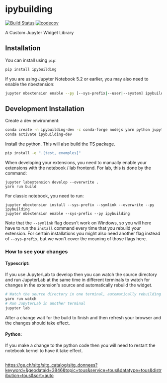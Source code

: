 
# ipybuilding

[![Build Status](https://travis-ci.org//ipybuilding.svg?branch=master)](https://travis-ci.org//ipybuilding)
[![codecov](https://codecov.io/gh//ipybuilding/branch/master/graph/badge.svg)](https://codecov.io/gh//ipybuilding)


A Custom Jupyter Widget Library

## Installation

You can install using `pip`:

```bash
pip install ipybuilding
```

If you are using Jupyter Notebook 5.2 or earlier, you may also need to enable
the nbextension:
```bash
jupyter nbextension enable --py [--sys-prefix|--user|--system] ipybuilding
```

## Development Installation

Create a dev environment:
```bash
conda create -n ipybuilding-dev -c conda-forge nodejs yarn python jupyterlab
conda activate ipybuilding-dev
```

Install the python. This will also build the TS package.
```bash
pip install -e ".[test, examples]"
```

When developing your extensions, you need to manually enable your extensions with the
notebook / lab frontend. For lab, this is done by the command:

```
jupyter labextension develop --overwrite .
yarn run build
```

For classic notebook, you need to run:

```
jupyter nbextension install --sys-prefix --symlink --overwrite --py ipybuilding
jupyter nbextension enable --sys-prefix --py ipybuilding
```

Note that the `--symlink` flag doesn't work on Windows, so you will here have to run
the `install` command every time that you rebuild your extension. For certain installations
you might also need another flag instead of `--sys-prefix`, but we won't cover the meaning
of those flags here.

### How to see your changes
#### Typescript:
If you use JupyterLab to develop then you can watch the source directory and run JupyterLab at the same time in different
terminals to watch for changes in the extension's source and automatically rebuild the widget.

```bash
# Watch the source directory in one terminal, automatically rebuilding when needed
yarn run watch
# Run JupyterLab in another terminal
jupyter lab
```

After a change wait for the build to finish and then refresh your browser and the changes should take effect.

#### Python:
If you make a change to the python code then you will need to restart the notebook kernel to have it take effect.



##

https://ge.ch/sitg/sitg_catalog/sitg_donnees?keyword=&geodataid=3846&topic=tous&service=tous&datatype=tous&distribution=tous&sort=auto

